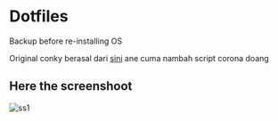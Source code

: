 # Dotfiles

Backup before re-installing OS

Original conky berasal dari <a href="https://github.com/addy-dclxvi/conky-theme-collections/tree/master/sidekick">sini</a> ane cuma nambah script corona doang

Here the screenshoot
-
![ss1](https://raw.githubusercontent.com/ledleledle/dotfiles/master/2020-03-30-185645_1366x768_scrot.png)
